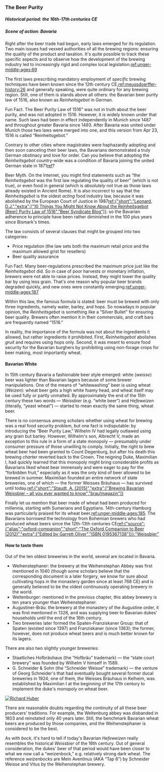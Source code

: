 ### The Beer Purity

##### Historical period: the 16th-17th centuries CE
##### Scene of action: Bavaria

Right after the beer trade had begun, early laws emerged for its regulation. Two main issues had vexxed authorities of all the brewing regions: ensuring the quality of the product and taxation. It's quite possible to track these specific aspects and to observe how the development of the brewing industry led to increasingly rigid and complex local legislation.[ref:unger-middle-ages:69]()

The first laws prescribing mandatory employment of *specific* brewing techniques have been known since the 12th century CE,[ref:meussdoerffer-history:26]() and generally speaking, were quite ordinary for any brewing region. Still, one of them is stands above all others: the Bavarian beer purity law of 1516, also known as *Reinheitsgebot* in German.

Fun Fact. The Beer Purity Law of 1516” was not in truth about the beer purity, and was not adopted in 1516. However, it is widely known under that name. Such laws had been in effect independently in Munich since 1487 and throughout greater Bavaria since 1493. After Bavaria was united under Munich those two laws were merged into one, and this version from Apr 23, 1516 is called “Reinheitsgebot.”

Contrary to other cities where magistrates were haphazardly adopting and then soon canceling their beer laws, the Bavarians demonstrated a truly German obstinacy and love for order. Can you believe that adopting the *Reinheitsgebot* country-wide was a condition of Bavaria joining the united German state in 1871[ref](https://en.wikipedia.org/wiki/Reinheitsgebot)?

Beer Myth. On the Internet, you might find statements such as “the *Reinheitsgebot* was the first law regulating the quality of beer” (which is not true), or even food in general (which is *absolutely* not true as those laws already existed in Ancient Rome). It is also incorrect to say that the *Reinheitsgebot* is the oldest *acting* food industry law, because it was abolished by the European Court of Justice in 1987[ref:{"short":"Leonard, D.J.","extra":["10 Things You Might Not Know About the Reinheitsgebot (Beer) Purity Law of 1516","Beer Syndicate Blog"]}](https://beersyndicate.com/blog/10-things-you-might-not-know-about-the-reinheitsgebot-beer-purity-law-of-1516/): so the Bavarian adherence to principle have been rather diminished in the 100 plus years since Bismark's times.

The law consists of several clauses that might be grouped into two categories:
  * Price regulation (the law sets both the maximum retail price and the maximum allowed grist for resellers)
  * Beer quality assurance

Fun Fact. Many beer-regulations prescribed the maximum price just like the *Reinheitsgebot* did. So in case of poor harvests or monetary inflation, brewers were not able to raise prices. Instead, they might lower the quality bar by using less grain. That's one reason why popular beer brands degraded quickly, and new ones were constantly emerging.[ref:unger-middle-ages:187]()

Within this law, the famous formula is stated: beer must be brewed with only three ingredients, namely water, barley, and hops. So nowadays in popular opinion, the *Reinheitsgebot* is something like a “Silver Bullet” for ensuring beer quality. Brewers often mention it in their commercials, and craft bars are frequently named “1516.”

In reality, the importance of the formula was not about the ingredients it allowed, but rather ingredients it prohibited. First, *Reinheitsgebot* abolishes *gruit* and requires using hops only. Second, it was meant to ensure food security for the Bavarian burghers by prohibiting using non-forage crops for beer making, most importantly wheat.

#### Bavarian White

In 15th century Bavaria a fashionable beer style emerged: white (*weisse*) beer was lighter than Bavarian lagers because of some brewer manipulations. One of the means of “whitewashing” beer is using wheat (*Weizen*): wheat beer gets a high white foamy head, and wheat itself may be used fully or partly unmalted. By approximately the end of the 15th century these two words — *Weissbier* (e.g. “white beer”) and *Hefeweizen* (literally, “yeast wheat”) — started to mean exactly the same thing, wheat beer.

There is no consensus among scholars whether using wheat for brewing was a real food security problem, but one fact is indisputable: by introducing the “Beer Purity Law,” Wilhelm IV had legally outlawed using any grain but barley. However, Wilhelm's son, Albrecht V, made an exception to this rule in a form of a state monopoly — presumably under consumer pressure of those unwilling to comply. Initially, the right to brew wheat beer had been granted to Count Degenburg, but after his death this brewing *charter* reverted back to the Crown. The reigning Duke, Maximilian I, had quickly learned that this monopoly might bring considerable profits as Bavarians liked wheat bear immensely and were eager to pay for the “forbidden fruit,” especially as it was the only kind of beer allowed to be brewed in summer. Maximilian founded an entire network of state breweries, one of which — the former Weisses Bräuhaus — has survived until today.[ref:{"short":"Staudt, A. (2015)","extra":["Brewing Bavarian Weissbier – all you ever wanted to know","brau!magazin"]}](https://braumagazin.de/article/brewing-bavarian-weissbier-all-you-ever-wanted-to-know/)

Finally let us mention that beer made of wheat had been produced for millennia, starting with Sumerians and Egyptians. 14th-century Hamburg was particularly praised for its wheat beer.[ref:unger-middle-ages:185](). The Bavarians borrowed the technology from Bohemian brewers who had produced wheat beers since the 12th-13th centuries CE[ref:{"source":{"alias":"oxford-companion","short":"The Oxford Companion to Beer (2012)","extra":["Edited by Garrett Oliver","ISBN 0195367138"]}}:"Weissbier"]()

#### How to taste them

Out of the ten oldest breweries in the world, several are located in Bavaria.
  * Weihenstephaner: the brewery at the Weihenstephan Abbey was first mentioned in 1040 (though some scholars believe that the corresponding document is a later forgery, we know for sure about cultivating hops in the monastery garden since at least 768 CE) and is generally believed to be the oldest continuously operating brewery in the world.
  * Weltenburger: mentioned in the previous chapter, this abbey brewery is ten years younger than Weihenstephaner.
  * Augustiner-Bräu: the brewery at the monastery of the Augustine order, it was first mentioned in 1328, and was supplying beer to Bavarian dukes' households until the end of the 16th century.
  * Two breweries later formed the Spaten-Franziskaner Group: that of Spaten (existed since 1397) and Franziskaner (since 1363); the former, however, does not produce wheat beers and is much better known for its lagers.

There are also two slightly younger breweries:
  * Staatliches Hofbräuhaus (the “Hofbräu” trademark) — the “state court brewery” was founded by Wilhelm V himself in 1589.
  * G. Schneider & Sohn (the “Schneider Weisse” trademark) — the venture of Georg Schneider's that had eventually bought several former ducal breweries in 1924; one of them, *the* Weisses Bräuhaus in Kelheim, was established by Maximilian I at the beginning of the 17th century to implement the duke's monopoly on wheat beer.

[![Richard Huber](/img/weisses-brauhaus.jpg "The Weisses Bräuhaus in Kelheim, Bavaria. Constructed in 1607")](https://commons.wikimedia.org/wiki/File:Weisses_Brauhaus.jpg)

There are reasonable doubts regarding the continuity of all these beer producers' traditions. For example, the Weltenburg abbey was disbanded in 1803 and reinstated only 40 years later. Still, the benchmark Bavarian wheat beers are produced by those companies, and the Weihenstephaner is considered to be the best.

As with *bock*, it's hard to tell if today's Bavarian *Hefeweizen* really resembles the historical *Weissbier* of the 16th century. Out of general consideration, the dukes' beer of that period would have been closer to what we now call a “weizenbock,” e.g. relatively strong dark wheat. The reference *weizenbock*s are Mein Aventinus (AKA “Tap 6”) by Schneider Weisse and Vitus by the Weihenstephan brewery.
